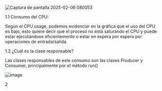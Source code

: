 ![Captura de pantalla 2025-02-06 080053](https://github.com/user-attachments/assets/23072db3-c043-4c3b-ad1d-1f74dc24b313)

1.1 Consumo del CPU:

Según el CPU usage, podemos evidenciar en la gráfica que el uso del CPU es bajo, esto quiere decir que el proceso no está saturando el CPU y puede estar ejecutándose eficientemente o estar en espera por espera por operaciones de entrada/salida.

1.2 ¿Cuál es la clase responsable?

Las clases responsables de este consumo son las clases Producer y Consumer, principalmente por el método run() 

![image](https://github.com/user-attachments/assets/97d87b3e-6549-4963-a4d2-004e147618e1)

2
